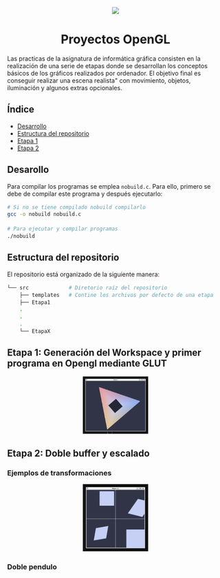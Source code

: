 <div align="center">

  <img src="https://www.profesionalreview.com/wp-content/uploads/2019/11/opengl-01-.png" width="300">

# Proyectos OpenGL

</div>

Las practicas de la asignatura de informática gráfica consisten en la realización de una serie de etapas donde se desarrollan los conceptos básicos de los gráficos realizados por ordenador. El objetivo final es conseguir realizar una escena realista" con movimiento, objetos, iluminación y algunos extras opcionales.

## Índice

- [Desarrollo](#desarollo)
- [Estructura del repositorio](#estructura-del-repositorio)
- [Etapa 1](#etapa-1-generación-del-workspace-y-primer-programa-en-opengl-mediante-glut)
- [Etapa 2](#etapa-2-doble-buffer-y-escalado)

## Desarollo

Para compilar los programas se emplea `nobuild.c`. Para ello, primero se debe de compilar este programa y después ejecutarlo:

```bash
# Si no se tiene compilado nobuild compilarlo
gcc -o nobuild nobuild.c

# Para ejecutar y compilar programas
./nobuild
```

## Estructura del repositorio

El repositorio está organizado de la siguiente manera:

```bash
└── src             # Diretorio raíz del repositorio
    ├── templates   # Contine los archivos por defecto de una etapa
    ├── Etapa1
    .
    .
    .
    └── EtapaX
```

## Etapa 1: Generación del Workspace y primer programa en Opengl mediante GLUT

<p align="center"> <img width="30%" src=".github/img/Etapa1.PNG"> </p>

## Etapa 2: Doble buffer y escalado

### Ejemplos de transformaciones

<p align="center"> <img width="30%" src=".github/img/Etapa2_1.PNG"> </p>

### Doble pendulo
